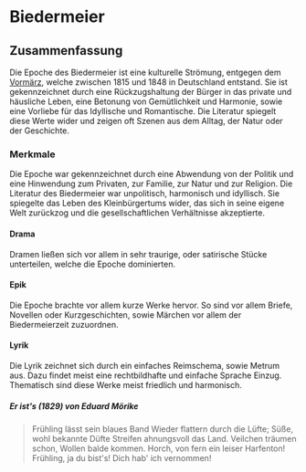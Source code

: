 # Biedermeier

## Zusammenfassung

Die Epoche des Biedermeier ist eine kulturelle Strömung, entgegen dem [Vormärz](Vormärz.md), welche zwischen 1815 und 1848 in Deutschland entstand. Sie ist gekennzeichnet durch eine Rückzugshaltung der Bürger in das private und häusliche Leben, eine Betonung von Gemütlichkeit und Harmonie, sowie eine Vorliebe für das Idyllische und Romantische. Die Literatur spiegelt diese Werte wider und zeigen oft Szenen aus dem Alltag, der Natur oder der Geschichte.

### Merkmale

Die Epoche war gekennzeichnet durch eine Abwendung von der Politik und eine Hinwendung zum Privaten, zur Familie, zur Natur und zur Religion. Die Literatur des Biedermeier war unpolitisch, harmonisch und idyllisch. Sie spiegelte das Leben des Kleinbürgertums wider, das sich in seine eigene Welt zurückzog und die gesellschaftlichen Verhältnisse akzeptierte.

#### Drama

Dramen ließen sich vor allem in sehr traurige, oder satirische Stücke unterteilen, welche die Epoche dominierten.

#### Epik

Die Epoche brachte vor allem kurze Werke hervor. So sind vor allem Briefe, Novellen oder Kurzgeschichten, sowie Märchen vor allem der Biedermeierzeit zuzuordnen.

#### Lyrik

Die Lyrik zeichnet sich durch ein einfaches Reimschema, sowie Metrum aus. Dazu findet meist eine rechtbildhafte und einfache Sprache Einzug. Thematisch sind diese Werke meist friedlich und harmonisch.

##### Er ist's (1829) von Eduard Mörike

> Frühling lässt sein blaues Band
> Wieder flattern durch die Lüfte;
> Süße, wohl bekannte Düfte
> Streifen ahnungsvoll das Land.
> Veilchen träumen schon,
> Wollen balde kommen.
> Horch, von fern ein leiser Harfenton!
> Frühling, ja du bist's!
> Dich hab' ich vernommen!
